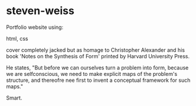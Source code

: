 # steven-weiss

Portfolio website using:

html, css

cover completely jacked but as homage to Christopher Alexander and his book 'Notes on the Synthesis of Form' printed by Harvard University Press.  

He states, "But before we can ourselves turn a problem into form, because we are selfconscious, we need to make explicit maps of the problem's structure, and thereofre nee first to invent a conceptual framework for such maps."

Smart.
